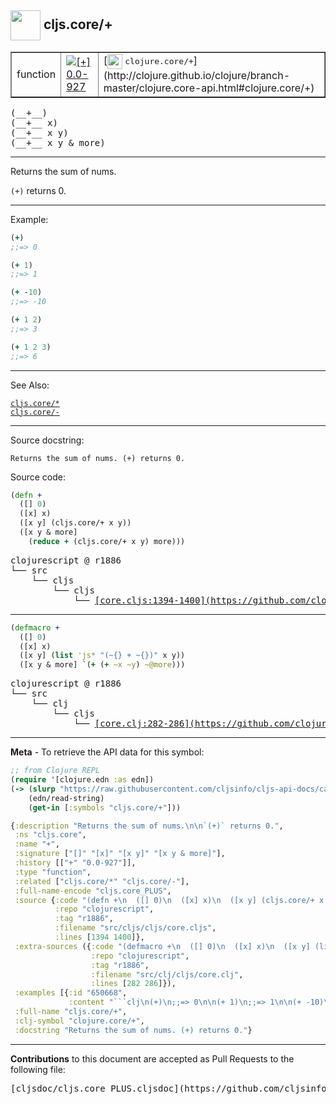 ## <img width="48px" valign="middle" src="http://i.imgur.com/Hi20huC.png"> cljs.core/+

 <table border="1">
<tr>

<td>function</td>
<td><a href="https://github.com/cljsinfo/cljs-api-docs/tree/0.0-927"><img valign="middle" alt="[+] 0.0-927" src="https://img.shields.io/badge/+-0.0--927-lightgrey.svg"></a> </td>
<td>
[<img height="24px" valign="middle" src="http://i.imgur.com/1GjPKvB.png"> <samp>clojure.core/+</samp>](http://clojure.github.io/clojure/branch-master/clojure.core-api.html#clojure.core/+)
</td>
</tr>
</table>

 <samp>
(__+__)<br>
</samp>
 <samp>
(__+__ x)<br>
</samp>
 <samp>
(__+__ x y)<br>
</samp>
 <samp>
(__+__ x y & more)<br>
</samp>

---

Returns the sum of nums.

`(+)` returns 0.

---

Example:

```clj
(+)
;;=> 0

(+ 1)
;;=> 1

(+ -10)
;;=> -10

(+ 1 2)
;;=> 3

(+ 1 2 3)
;;=> 6
```

---

See Also:

[`cljs.core/*`](cljs.core_STAR.md)<br>
[`cljs.core/-`](cljs.core_-.md)<br>

---

Source docstring:

```
Returns the sum of nums. (+) returns 0.
```

Source code:

```clj
(defn +
  ([] 0)
  ([x] x)
  ([x y] (cljs.core/+ x y))
  ([x y & more]
    (reduce + (cljs.core/+ x y) more)))
```

 <pre>
clojurescript @ r1886
└── src
    └── cljs
        └── cljs
            └── <ins>[core.cljs:1394-1400](https://github.com/clojure/clojurescript/blob/r1886/src/cljs/cljs/core.cljs#L1394-L1400)</ins>
</pre>


---

```clj
(defmacro +
  ([] 0)
  ([x] x)
  ([x y] (list 'js* "(~{} + ~{})" x y))
  ([x y & more] `(+ (+ ~x ~y) ~@more)))
```

 <pre>
clojurescript @ r1886
└── src
    └── clj
        └── cljs
            └── <ins>[core.clj:282-286](https://github.com/clojure/clojurescript/blob/r1886/src/clj/cljs/core.clj#L282-L286)</ins>
</pre>

---

__Meta__ - To retrieve the API data for this symbol:

```clj
;; from Clojure REPL
(require '[clojure.edn :as edn])
(-> (slurp "https://raw.githubusercontent.com/cljsinfo/cljs-api-docs/catalog/cljs-api.edn")
    (edn/read-string)
    (get-in [:symbols "cljs.core/+"]))
```

```clj
{:description "Returns the sum of nums.\n\n`(+)` returns 0.",
 :ns "cljs.core",
 :name "+",
 :signature ["[]" "[x]" "[x y]" "[x y & more]"],
 :history [["+" "0.0-927"]],
 :type "function",
 :related ["cljs.core/*" "cljs.core/-"],
 :full-name-encode "cljs.core_PLUS",
 :source {:code "(defn +\n  ([] 0)\n  ([x] x)\n  ([x y] (cljs.core/+ x y))\n  ([x y & more]\n    (reduce + (cljs.core/+ x y) more)))",
          :repo "clojurescript",
          :tag "r1886",
          :filename "src/cljs/cljs/core.cljs",
          :lines [1394 1400]},
 :extra-sources ({:code "(defmacro +\n  ([] 0)\n  ([x] x)\n  ([x y] (list 'js* \"(~{} + ~{})\" x y))\n  ([x y & more] `(+ (+ ~x ~y) ~@more)))",
                  :repo "clojurescript",
                  :tag "r1886",
                  :filename "src/clj/cljs/core.clj",
                  :lines [282 286]}),
 :examples [{:id "650668",
             :content "```clj\n(+)\n;;=> 0\n\n(+ 1)\n;;=> 1\n\n(+ -10)\n;;=> -10\n\n(+ 1 2)\n;;=> 3\n\n(+ 1 2 3)\n;;=> 6\n```"}],
 :full-name "cljs.core/+",
 :clj-symbol "clojure.core/+",
 :docstring "Returns the sum of nums. (+) returns 0."}

```

---

__Contributions__ to this document are accepted as Pull Requests to the following file:

 <pre>
[cljsdoc/cljs.core_PLUS.cljsdoc](https://github.com/cljsinfo/cljs-api-docs/blob/master/cljsdoc/cljs.core_PLUS.cljsdoc)
</pre>

